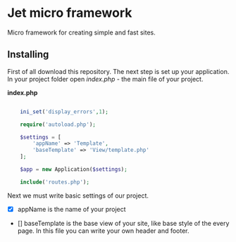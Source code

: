 # **Jet micro framework**

Micro framework for creating simple and fast sites.

## **Installing**

First of all download this repository.
The next step is set up your application. In your project folder open *index.php* - the main file of your project.

**index.php**
```php

    ini_set('display_errors',1);

    require('autoload.php');

    $settings = [
        'appName' => 'Template',
        'baseTemplate' => 'View/template.php'
    ];

    $app = new Application($settings);

    include('routes.php');


```

Next we must write basic settings of our project.

- [x] appName is the name of your project
- [] baseTemplate is the base view of your site, like base style of the every page. In this file you can write your own header and footer.
